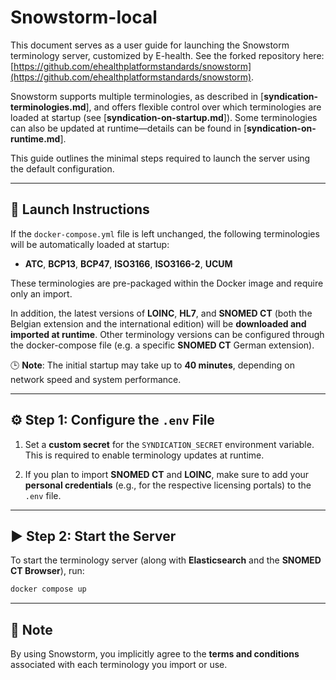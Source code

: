 # Snowstorm-local

This document serves as a user guide for launching the Snowstorm terminology server, customized by E-health.
See the forked repository here: [https://github.com/ehealthplatformstandards/snowstorm](https://github.com/ehealthplatformstandards/snowstorm).

Snowstorm supports multiple terminologies, as described in \[**syndication-terminologies.md**], and offers flexible control over which terminologies are loaded at startup (see \[**syndication-on-startup.md**]).
Some terminologies can also be updated at runtime—details can be found in \[**syndication-on-runtime.md**].

This guide outlines the minimal steps required to launch the server using the default configuration.

---

## 🚀 Launch Instructions

If the `docker-compose.yml` file is left unchanged, the following terminologies will be automatically loaded at startup:

* **ATC**, **BCP13**, **BCP47**, **ISO3166**, **ISO3166-2**, **UCUM**

These terminologies are pre-packaged within the Docker image and require only an import.

In addition, the latest versions of **LOINC**, **HL7**, and **SNOMED CT** (both the Belgian extension and the international edition) will be **downloaded and imported at runtime**.
Other terminology versions can be configured through the docker-compose file (e.g. a specific **SNOMED CT** German extension).

🕒 **Note**: The initial startup may take up to **40 minutes**, depending on network speed and system performance.

---

## ⚙️ Step 1: Configure the `.env` File

1. Set a **custom secret** for the `SYNDICATION_SECRET` environment variable.
   This is required to enable terminology updates at runtime.

2. If you plan to import **SNOMED CT** and **LOINC**, make sure to add your **personal credentials** (e.g., for the respective licensing portals) to the `.env` file.

---

## ▶️ Step 2: Start the Server

To start the terminology server (along with **Elasticsearch** and the **SNOMED CT Browser**), run:

```bash
docker compose up
```

---

## 📌 Note

By using Snowstorm, you implicitly agree to the **terms and conditions** associated with each terminology you import or use.